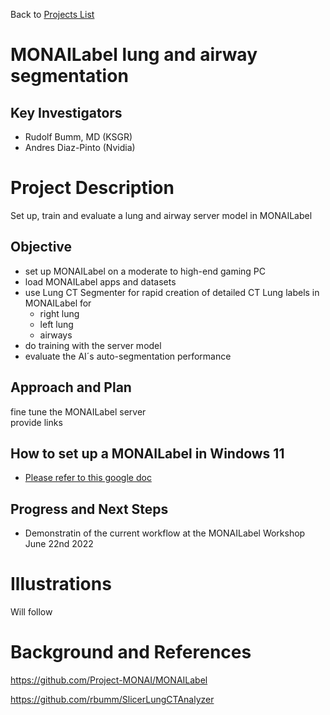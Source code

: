 Back to [Projects List](../../README.md#ProjectsList)

# MONAILabel lung and airway segmentation

## Key Investigators

*   Rudolf Bumm, MD (KSGR)
*   Andres Diaz-Pinto (Nvidia)

# Project Description

Set up, train and evaluate a lung and airway server model in MONAILabel

## Objective

*   set up MONAILabel on a moderate to high-end gaming PC
*   load MONAILabel apps and datasets
*   use Lung CT Segmenter for rapid creation of detailed CT Lung labels in MONAILabel for
    *   right lung
    *   left lung
    *   airways
*   do training with the server model 
*   evaluate the AI´s auto-segmentation performance

## Approach and Plan

fine tune the MONAILabel server  
provide links

## How to set up a MONAILabel in Windows 11

*   [Please refer to this google doc](https://docs.google.com/document/d/1azFpJutBVJEW9W_riYZlXzrXac58ToCEzNTAwkzNf2c/edit) 

## Progress and Next Steps

*   Demonstratin of the current workflow at the MONAILabel Workshop June 22nd 2022

# Illustrations

Will follow

# Background and References

https://github.com/Project-MONAI/MONAILabel

https://github.com/rbumm/SlicerLungCTAnalyzer
